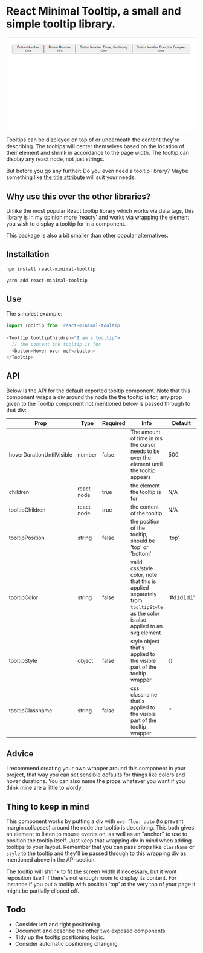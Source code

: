 # React Minimal Tooltip, a small and simple tooltip library.
![](example.gif)

Tooltips can be displayed on top of or underneath the content they're describing. The tooltips will center themselves based on the location of their element and shrink in accordance to the page width. The tooltip can display any react node, not just strings.

But before you go any further: Do you even need a tooltip library? Maybe something like [the title attribute](https://developer.mozilla.org/en-US/docs/Web/HTML/Global_attributes/title) will suit your needs.

## Why use this over the other libraries?
Unlike the most popular React tooltip library which works via data tags, this library is in my opinion more 'reacty' and works via wrapping the element you wish to display a tooltip for in a component.

This package is also a bit smaller than other popular alternatives.

## Installation
```
npm install react-minimal-tooltip
```
```
yarn add react-minimal-tooltip
```

## Use
The simplest example:

``` javascript
import Tooltip from 'react-minimal-tooltip'

<Tooltip tooltipChildren="I am a tooltip">
  // the content the tooltip is for
  <button>Hover over me!</button>
</Tooltip>
```

## API
Below is the API for the default exported tooltip component. Note that this component wraps a div around the node the the tooltip is for, any prop given to the Tooltip component not mentioned below is passed through to that div:

Prop|Type|Required|Info|Default
-|-|-|-|-
hoverDurationUntilVisible|number|false|The amount of time in ms the cursor needs to be over the element until the tooltip appears|500
children|react node|true|the element the tooltip is for|N/A
tooltipChildren|react node|true|the content of the tooltip|N/A
tooltipPosition|string|false|the position of the tooltip, should be 'top' or 'bottom'|'top'
tooltipColor|string|false|valid css/style color, note that this is applied separately from `tooltipStyle` as the color is also applied to an svg element|'#d1d1d1'
tooltipStyle|object|false|style object that's applied to the visible part of the tooltip wrapper|{}
tooltipClassname|string|false|css classname that's applied to the visible part of the tooltip wrapper|''

## Advice
I recommend creating your own wrapper around this component in your project, that way you can set sensible defaults for things like colors and hover durations. You can also name the props whatever you want if you think mine are a little to wordy.

## Thing to keep in mind
This component works by putting a div with `overflow: auto` (to prevent margin collapses) around the node the tooltip is describing. This both gives an element to listen to mouse events on, as well as an "anchor" to use to position the tooltip itself. Just keep that wrapping div in mind when adding tooltips to your layout. Remember that you can pass props like `className` or `style` to the tooltip and they'll be passed through to this wrapping div as mentioned above in the API section.

The tooltip will shrink to fit the screen width if necessary, but it wont reposition itself if there's not enough room to display its content. For instance if you put a tooltip with position 'top' at the very top of your page it might be partially clipped off.

## Todo
- Consider left and right positioning.
- Document and describe the other two exposed components.
- Tidy up the tooltip positioning logic.
- Consider automatic positioning changing.
